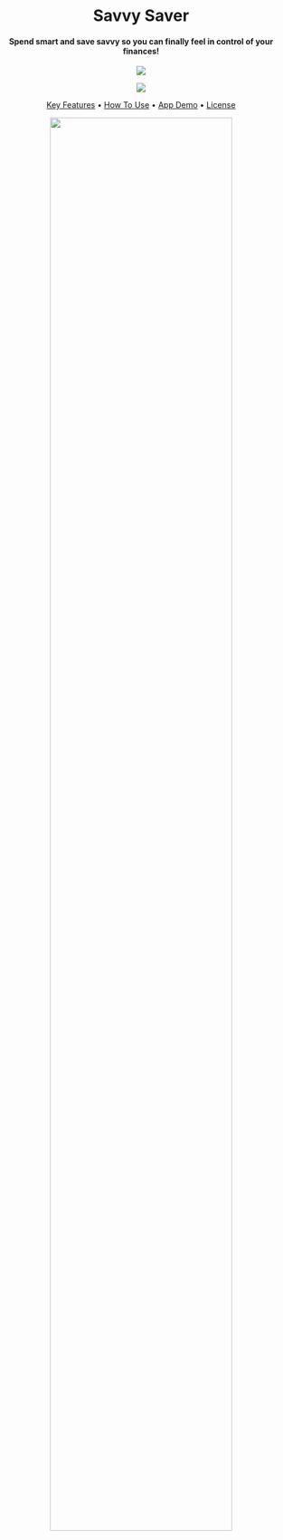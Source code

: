 <h1 align="center">
Savvy Saver
</h1>

<h4 align="center">Spend smart and save savvy so you can finally feel in control of your finances!</h4>

<p align="center">
<img src = https://forthebadge.com/images/badges/made-with-ruby.svg>
</p>
<p align="center">
<img src = https://forthebadge.com/images/badges/made-with-javascript.svg>
</p>

<p align="center">
  <a href="#key-features">Key Features</a> •
  <a href="#how-to-use">How To Use</a> •
  <a href="#app-demo">App Demo</a> •
  <a href="#license">License</a>
</p>

<p align="center">
	<img src= "https://user-images.githubusercontent.com/26906993/50454297-924c9880-0914-11e9-9d8a-1416826e61aa.png" align="middle" width="80%" height="80%">
</p>


